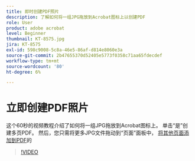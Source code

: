 ```yaml
---
title: 即时创建PDF照片
description: 了解如何将一组JPG拖放到Acrobat图标上以创建PDF
role: User
product: adobe acrobat
level: Beginner
thumbnail: KT-8575.jpg
jira: KT-8575
exl-id: 598c9008-5c8a-46e5-86af-d814e8060e3a
source-git-commit: 2b47655370d52405e5773f0358c71aa65fdecdef
workflow-type: tm+mt
source-wordcount: '80'
ht-degree: 6%

---
```


# 立即创建PDF照片

这个60秒的视频教程介绍了如何将一组JPG拖放到Acrobat图标上。 单击“是”创建多页PDF。 然后，您只需将更多JPG文件拖动到“页面”面板中， [将其他页面添加到PDF](https://www.adobe.com/acrobat/online/add-pages-to-pdf.html)的

>[!VIDEO](https://video.tv.adobe.com/v/336365?quality=12&learn=on&hidetitle=true)
